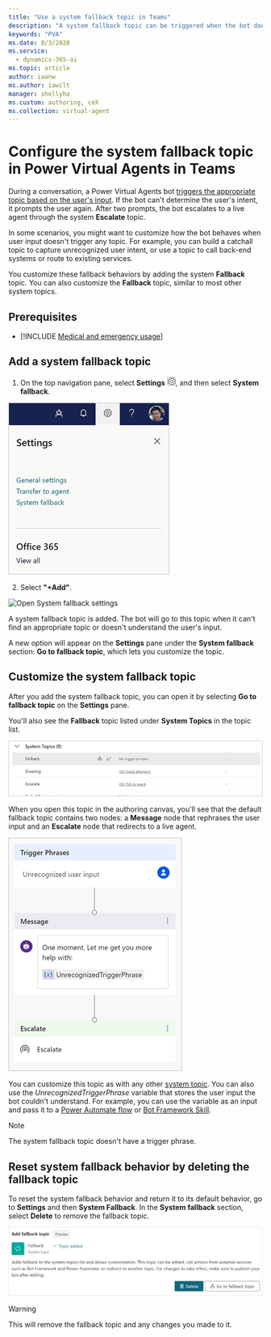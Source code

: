 ```yaml
---
title: "Use a system fallback topic in Teams"
description: "A system fallback topic can be triggered when the bot doesn't understand the user's questions."
keywords: "PVA"
ms.date: 8/3/2020
ms.service:
  - dynamics-365-ai
ms.topic: article
author: iaanw
ms.author: iawilt
manager: shellyha
ms.custom: authoring, ceX
ms.collection: virtual-agent
---
```




# Configure the system fallback topic in Power Virtual Agents in Teams

During a conversation, a Power Virtual Agents bot [triggers the appropriate topic based on the user's input](authoring-create-edit-topics-teams.md). If the bot can't determine the user's intent, it prompts the user again. After two prompts, the bot escalates to a live agent through the system **Escalate** topic.

In some scenarios, you might want to customize how the bot behaves when user input doesn't trigger any topic. For example, you can build a catchall topic to capture unrecognized user intent, or use a topic to call back-end systems or route to existing services.

You customize these fallback behaviors by adding the system **Fallback** topic. You can also customize the **Fallback** topic, similar to most other system topics.

## Prerequisites

- [!INCLUDE [Medical and emergency usage](includes/pva-usage-limitations-teams.md)]


## Add a system fallback topic

1.    On the top navigation pane, select **Settings** ![Settings icon](media/settings-icon-teams.png "Settings icon"), and then select **System fallback**.

  ![Open System fallback settings](media/settings-system-fallback-teams.png "Open System fallback settings")

2.    Select **"+Add"**.

  ![Open System fallback settings](media/settings-system-fallback-pane-teams.png "Open System fallback settings")
 
A system fallback topic is added. The bot will go to this topic when it can't find an appropriate topic or doesn't understand the user's input. 

A new option will appear on the **Settings** pane under the **System fallback** section: **Go to fallback topic**, which lets you customize the topic.
 
## Customize the system fallback topic

After you add the system fallback topic, you can open it by selecting **Go to fallback topic** on the **Settings** pane. 

You'll also see the **Fallback** topic listed under **System Topics** in the topic list. 

![Fallback in the topic list](media/system-fallback-topic-list-teams.png "Fallback in the topic list")

When you open this topic in the authoring canvas, you'll see that the default fallback topic contains two nodes: a **Message** node that rephrases the user input and an **Escalate** node that redirects to a live agent. 

![Fallback topic default content](media/system-fallback-default-content-teams.png "Fallback topic default content")
 
You can customize this topic as with any other [system topic](authoring-create-edit-topics-teams.md). You can also use the *UnrecognizedTriggerPhrase* variable that stores the user input the bot couldn't understand. For example, you can use the variable as an input and pass it to a [Power Automate flow](advanced-flow-teams.md) or [Bot Framework Skill](advanced-use-skills-teams.md).

>[!Note]
>The system fallback topic doesn't have a trigger phrase.

## Reset system fallback behavior by deleting the fallback topic

To reset the system fallback behavior and return it to its default behavior, go to **Settings** and then **System Fallback**. In the **System fallback** section, select **Delete** to remove the fallback topic. 

![Delete the fallback topic](media/delete-system-fallback-topic-teams.png "Delete the fallback topic")
 
>[!WARNING]
>This will remove the fallback topic and any changes you made to it. 


